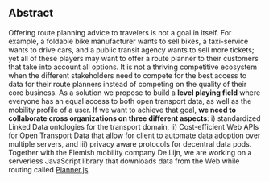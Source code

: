 ## Abstract

Offering route planning advice to travelers is not a goal in itself.
For example, a foldable bike manufacturer wants to sell bikes, a taxi-service wants to drive cars, and a public transit agency wants to sell more tickets; yet all of these players may want to offer a route planner to their customers that take into account all options.
It is not a thriving competitive ecosystem when the different stakeholders need to compete for the best access to data for their route planners instead of competing on the quality of their core business.
As a solution we propose to build a __level playing field__ where everyone has an equal access to both open transport data, as well as the mobility profile of a user.
If we want to achieve that goal, __we need to collaborate cross organizations on three different aspects__: i) standardized Linked Data ontologies for the transport domain, ii) Cost-efficient Web APIs for Open Transport Data that allow for client to automate data adoption over multiple servers, and iii) privacy aware protocols for decentral data pods.
Together with the Flemish mobility company De Lijn, we are working on a serverless JavaScript library that downloads data from the Web while routing called [Planner.js](https://planner.js.org).
